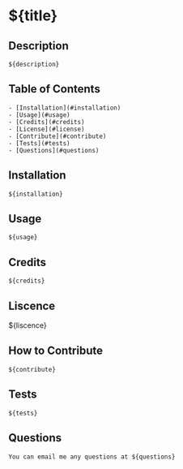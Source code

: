 # ${title}

## Description
    ${description}
## Table of Contents

    - [Installation](#installation)
    - [Usage](#usage)
    - [Credits](#credits)
    - [License](#license)
    - [Contribute](#contribute)
    - [Tests](#tests)
    - [Questions](#questions)

## Installation
    ${installation}

## Usage
    ${usage}
    
## Credits
    ${credits}

## Liscence
 ${liscence}
    
## How to Contribute

    ${contribute}

## Tests
    ${tests}

## Questions
    You can email me any questions at ${questions}

